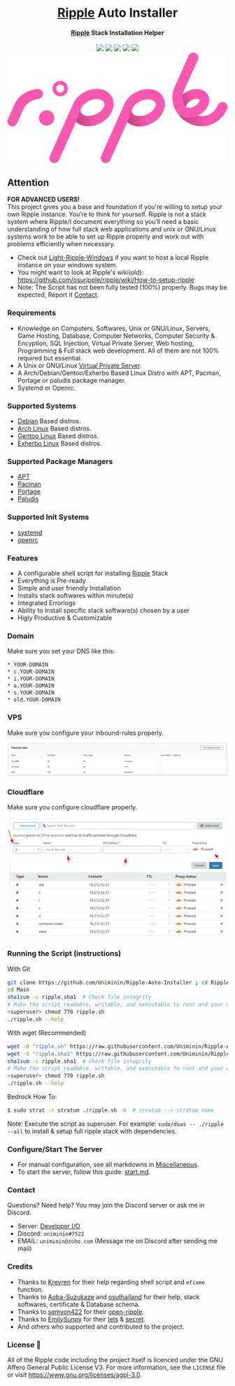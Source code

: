 <h1 align="center">
  <a href=https://ripple.moe>Ripple</a> Auto Installer
</h1>
<h4 align="center"><a href=https://ripple.moe>Ripple</a> Stack Installation Helper</h4>

<p align="center">
  <img src="https://img.shields.io/badge/Maintained%3F-Yes-green?style=for-the-badge">
  <img src="https://img.shields.io/github/license/Uniminin/Ripple-Auto-Installer?style=for-the-badge">
  <img src="https://img.shields.io/github/issues/Uniminin/Ripple-Auto-Installer?color=violet&style=for-the-badge">
  <img src="https://img.shields.io/github/stars/Uniminin/Ripple-Auto-Installer?style=for-the-badge">
  <img src="https://img.shields.io/github/forks/Uniminin/Ripple-Auto-Installer?color=teal&style=for-the-badge">
  <img src="https://github.com/Uniminin/Ripple-Auto-Installer/blob/master/Miscellaneous/ripple.svg">
</p>

## Attention
<b>**FOR ADVANCED USERS!**</b><br>
This project gives you a base and foundation if you're willing to setup your own Ripple instance. You’re to think for yourself. Ripple is not a stack system where Ripple/I document everything so you’ll need a basic understanding of how full stack web applications and unix or GNU/Linux systems work to be able to set up Ripple properly and work out with problems efficiently when necessary.<br>
* Check out <a href="https://github.com/Uniminin/Light-Ripple-Windows/">Light-Ripple-Windows</a> if you want to host a local Ripple instance on your windows system.</a>
* You might want to look at Ripple's wiki(old): https://github.com/osuripple/ripple/wiki/How-to-setup-ripple
* Note: The Script has not been fully tested (100%) properly. Bugs may be expected, Report it <a href="https://github.com/Uniminin/Ripple-Auto-Installer#contact">Contact</a>.

### Requirements
* Knowledge on Computers, Softwares, Unix or GNU/Linux, Servers, Game Hosting, Database, Computer Networks, Computer Security & Encyption, SQL Injection, Virtual Private Server, Web hosting, Programming & Full stack web development. All of them are not 100% required but essential.
* A Unix or GNU/Linux <a href=https://en.wikipedia.org/wiki/Virtual_private_server>Virtual Private Server</a>.
* A Arch/Debian/Gentoo/Exherbo Based Linux Distro with APT, Pacman, Portage or paludis package manager.
* Systemd or Openrc.

### Supported Systems
* <a href=https://debian.org>Debian</a> Based distros.
* <a href=https://archlinux.org>Arch Linux</a> Based distros.
* <a href=https://gentoo.org>Gentoo Linux</a> Based distros.
* <a href=https://exherbo.org>Exherbo Linux</a> Based distros.

### Supported Package Managers
* <a href=https://wiki.debian.org/Apt>APT</a>
* <a href=https://wiki.archlinux.org/index.php/pacman>Pacman</a>
* <a href=https://wiki.gentoo.org/wiki/Portage>Portage</a>
* <a href=https://paludis.exherbo.org/>Paludis</a>

### Supported Init Systems
* <a href=https://wiki.archlinux.org/index.php/systemd>systemd</a>
* <a href=https://wiki.gentoo.org/wiki/OpenRC>openrc</a>


### Features
* A configurable shell script for installing <a href=https://ripple.moe>Ripple</a> Stack
* Everything is Pre-ready 
* Simple and user friendly Installation
* Installs stack softwares within minute(s)
* Integrated Errorlogs
* Ability to Install specific stack software(s) chosen by a user
* Higly Productive & Customizable

### Domain
Make sure you set your DNS like this:
```
* YOUR-DOMAIN
* c.YOUR-DOMAIN
* i.YOUR-DOMAIN
* a.YOUR-DOMAIN
* s.YOUR-DOMAIN
* old.YOUR-DOMAIN
```

### VPS
Make sure you configure your inbound-rules properly.
<p align="center">
  <img src="https://github.com/Uniminin/Ripple-Auto-Installer/blob/master/Miscellaneous/inbound-rules.png"/>
</p>

### Cloudflare
Make sure you configure cloudflare properly.
<p align="center">
  <img src="https://github.com/Uniminin/Ripple-Auto-Installer/blob/master/Miscellaneous/cloudflare.png"/>
</p>

### Running the Script (instructions)
With Git
```bash
git clone https://github.com/Uniminin/Ripple-Auto-Installer ; cd Ripple-Auto-Installer
cd Main
sha1sum -c ripple.sha1  # Check file integrity
# Make the script readable, writable, and executable to root and your user:
<superuser> chmod 770 ripple.sh
./ripple.sh --help
```
With wget (Recommended)
```bash
wget -O "ripple.sh" https://raw.githubusercontent.com/Uniminin/Ripple-Auto-Installer/master/Main/ripple.sh
wget -O "ripple.sha1" https://raw.githubusercontent.com/Uniminin/Ripple-Auto-Installer/master/Main/ripple.sha1
sha1sum -c ripple.sha1  # Check file integrity
# Make the script readable, writable, and executable to root and your user:
<superuser> chmod 770 ripple.sh
./ripple.sh --help
```
Bedrock How To:
```bash
$ sudo strat -r stratum ./ripple.sh -h  # stratum --> stratum name
```
Note: Execute the script as superuser. For example: `sudo/doas -- ./ripple --all` to install & setup full ripple stack with dependencies.

### Configure/Start The Server
* For manual configuration, see all markdowns in <a href=https://github.com/Uniminin/Ripple-Auto-Installer/tree/master/Miscellaneous>Miscellaneous</a>.
* To start the server, follow this guide: <a href=https://github.com/Uniminin/Ripple-Auto-Installer/blob/master/Miscellaneous/start.md>start.md</a>.

### Contact
Questions? Need help? You may join the Discord server or ask me in Discord. 
* Server: <a href=https://discord.gg/W2VSJnA>Developer I/O</a>
* Discord: `uniminin#7522`
* EMAIL: `uniminin@zoho.com` (Message me on Discord after sending me mail)

### Credits
* Thanks to <a href=https://github.com/Kreyren>Kreyren</a> for their help regarding shell script and `efixme` function.
* Thanks to <a href=https://github.com/Hazuki-san>Aoba-Suzukaze</a> and <a href=https://github.com/osuthailand>osuthailand</a> for their help, stack softwares, certificate & Database schema.
* Thanks to <a href=https://github.com/semyon422>semyon422</a> for their <a href=https://github.com/semyon422/open-ripple>open-ripple</a>.
* Thanks to <a href=https://github.com/EmilySunpy>EmilySunpy</a> for their <a href=https://github.com/osufx/lets>lets</a> & <a href=https://github.com/osufx/secret>secret</a>.
* And others who supported and contributed to the project.


### License :scroll:
All of the Ripple code including the project itself is licenced under the GNU Affero General Public License V3. For more information, see the `LICENSE` file or visit https://www.gnu.org/licenses/agpl-3.0.
